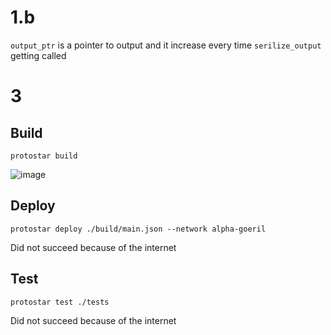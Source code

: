 # 1.b

`output_ptr` is a pointer to output and it increase every time `serilize_output` getting called


# 3
## Build
```
protostar build
```
![image](https://user-images.githubusercontent.com/13151232/192588931-b846b7d3-eb25-414c-8c80-bb39692210d4.png)


## Deploy
```
protostar deploy ./build/main.json --network alpha-goeril
```
Did not succeed because of the internet

## Test
```
protostar test ./tests
```
Did not succeed because of the internet

